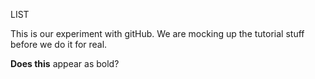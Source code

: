 LIST 

This is our experiment with gitHub. We are mocking up the tutorial stuff before we do it for real.

**Does this** appear as bold?

